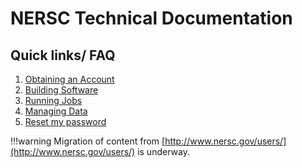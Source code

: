 # NERSC Technical Documentation

## Quick links/ FAQ

 1. [Obtaining an Account](accounts/accounts.md#obtaining-an-account)
 1. [Building Software](development/compilers.md)
 1. [Running Jobs](jobs/index.md)
 1. [Managing Data](data/management.md)
 1. [Reset my password](accounts/passwords/index.html#forgotten-passwords)

!!!warning
	Migration of content from [http://www.nersc.gov/users/](http://www.nersc.gov/users/) is underway.
